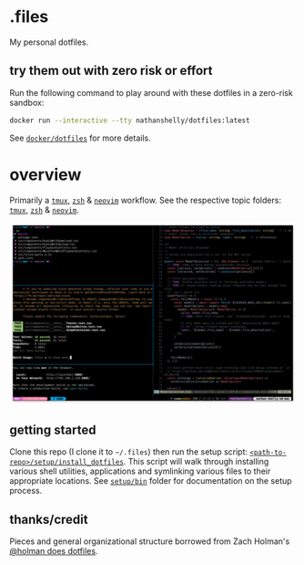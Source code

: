 # .files

My personal dotfiles.

## try them out with zero risk or effort

Run the following command to play around with these dotfiles in a zero-risk sandbox:

```bash
docker run --interactive --tty nathanshelly/dotfiles:latest
```

See [`docker/dotfiles`](./docker/dotfiles) for more details.

# overview

Primarily a [`tmux`](https://github.com/tmux/tmux), [`zsh`](https://www.zsh.org) & [`neovim`](https://github.com/neovim/neovim) workflow. See the respective topic folders: [`tmux`](./tmux), [`zsh`](./zsh) & [`neovim`](./neovim).

![workflow](assets/workflow.png 'workflow')

## getting started

Clone this repo (I clone it to `~/.files`) then run the setup script: [`<path-to-repo>/setup/install_dotfiles`](./setup/install_dotfiles). This script will walk through installing various shell utilities, applications and symlinking various files to their appropriate locations. See [`setup/bin`](./setup/bin/) folder for documentation on the setup process.

## thanks/credit

Pieces and general organizational structure borrowed from Zach Holman's [@holman does dotfiles](https://github.com/holman/dotfiles).
